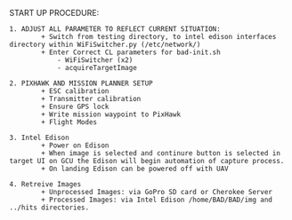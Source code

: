 START UP PROCEDURE:

    1. ADJUST ALL PARAMETER TO REFLECT CURRENT SITUATION:
            + Switch from testing directory, to intel edison interfaces directory within WiFiSwitcher.py (/etc/network/)
            + Enter Correct CL parameters for bad-init.sh
                - WiFiSwitcher (x2)
                - acquireTargetImage

    2. PIXHAWK AND MISSION PLANNER SETUP
            + ESC calibration
            + Transmitter calibration
            + Ensure GPS lock
            + Write mission waypoint to PixHawk
            + Flight Modes
            
    3. Intel Edison
            + Power on Edison
            + When image is selected and continure button is selected in target UI on GCU the Edison will begin automation of capture process.
            + On landing Edison can be powered off with UAV
            
    4. Retreive Images
            + Unprocessed Images: via GoPro SD card or Cherokee Server
            + Processed Images: via Intel Edison /home/BAD/BAD/img and ../hits directories. 
            

